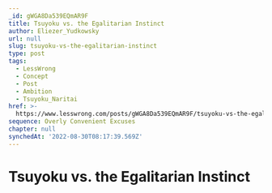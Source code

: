 ```yaml
---
_id: gWGA8Da539EQmAR9F
title: Tsuyoku vs. the Egalitarian Instinct
author: Eliezer_Yudkowsky
url: null
slug: tsuyoku-vs-the-egalitarian-instinct
type: post
tags:
  - LessWrong
  - Concept
  - Post
  - Ambition
  - Tsuyoku_Naritai
href: >-
  https://www.lesswrong.com/posts/gWGA8Da539EQmAR9F/tsuyoku-vs-the-egalitarian-instinct
sequence: Overly Convenient Excuses
chapter: null
synchedAt: '2022-08-30T08:17:39.569Z'
---
```

# Tsuyoku vs. the Egalitarian Instinct

